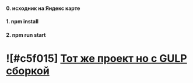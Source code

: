 #### 0. исходник на Яндекс карте
#### 1. npm install
#### 2. npm run start

# ![#c5f015] [Тот же проект но с GULP сборкой](https://github.com/vlad-74/gulp-yandex-map)